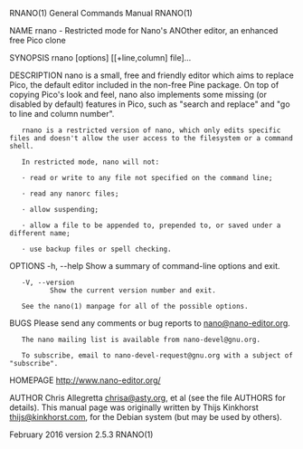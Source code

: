 RNANO(1)                                                                                 General Commands Manual                                                                                 RNANO(1)

NAME
       rnano - Restricted mode for Nano's ANOther editor, an enhanced free Pico clone

SYNOPSIS
       rnano [options] [[+line,column] file]...

DESCRIPTION
       nano is a small, free and friendly editor which aims to replace Pico, the default editor included in the non-free Pine package.  On top of copying Pico's look and feel, nano also implements some
       missing (or disabled by default) features in Pico, such as "search and replace" and "go to line and column number".

       rnano is a restricted version of nano, which only edits specific files and doesn't allow the user access to the filesystem or a command shell.

       In restricted mode, nano will not:

       · read or write to any file not specified on the command line;

       · read any nanorc files;

       · allow suspending;

       · allow a file to be appended to, prepended to, or saved under a different name;

       · use backup files or spell checking.

OPTIONS
       -h, --help
              Show a summary of command-line options and exit.

       -V, --version
              Show the current version number and exit.

       See the nano(1) manpage for all of the possible options.

BUGS
       Please send any comments or bug reports to nano@nano-editor.org.

       The nano mailing list is available from nano-devel@gnu.org.

       To subscribe, email to nano-devel-request@gnu.org with a subject of "subscribe".

HOMEPAGE
       http://www.nano-editor.org/

AUTHOR
       Chris Allegretta <chrisa@asty.org>, et al (see the file AUTHORS for details).  This manual page was originally written by Thijs Kinkhorst <thijs@kinkhorst.com>, for the Debian system (but may be
       used by others).

February 2016                                                                                 version 2.5.3                                                                                      RNANO(1)
